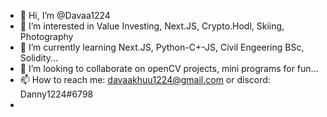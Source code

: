 - 👋 Hi, I’m @Davaa1224
- 👀 I’m interested in Value Investing, Next.JS, Crypto.Hodl, Skiing, Photography
- 🌱 I’m currently learning Next.JS, Python-C+-JS, Civil Engeering BSc, Solidity...
- 💞️ I’m looking to collaborate on openCV projects, mini programs for fun...
- 📫 How to reach me: davaakhuu1224@gmail.com or discord: Danny1224#6798
- 

<!---
Davaa1224/Davaa1224 is a ✨ special ✨ repository because its `README.md` (this file) appears on your GitHub profile.
You can click the Preview link to take a look at your changes.
--->

